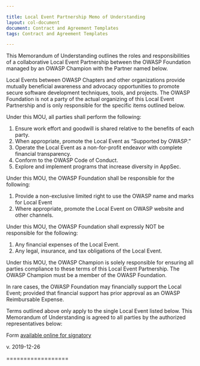 ```yaml
---

title: Local Event Partnership Memo of Understanding
layout: col-document
document: Contract and Agreement Templates
tags: Contract and Agreement Templates

---
```


This Memorandum of Understanding outlines the roles and responsibilities of a collaborative Local Event Partnership between the OWASP Foundation managed by an OWASP Champion with the Partner named below.

Local Events between OWASP Chapters and other organizations provide mutually beneficial awareness and advocacy opportunities to promote secure software development techniques, tools, and projects. The OWASP Foundation is not a party of the actual organizing of this Local Event Partnership and is only responsible for the specific items outlined below.

Under this MOU, all parties shall perform the following:
  1. Ensure work effort and goodwill is shared relative to the benefits of each party.
  2. When appropriate, promote the Local Event as “Supported by OWASP.”
  3. Operate the Local Event as a non-for-profit endeavor with complete financial transparency.
  4. Conform to the OWASP Code of Conduct.
  5. Explore and implement programs that increase diversity in AppSec.

Under this MOU, the OWASP Foundation shall be responsible for the following: 
  1. Provide a non-exclusive limited right to use the OWASP name and marks for Local Event
  2. Where appropriate, promote the Local Event on OWASP website and other channels.

Under this MOU, the OWASP Foundation shall expressly NOT be responsible for the following:
  1. Any financial expenses of the Local Event.
  2. Any legal, insurance, and tax obligations of the Local Event.

Under this MOU, the OWASP Champion is solely responsible for ensuring all parties compliance to these terms of this Local Event Partnership. The OWASP Champion must be a member of the OWASP Foundation.

In rare cases, the OWASP Foundation may financially support the Local Event; provided that financial support has prior approval as an OWASP Reimbursable Expense.

Terms outlined above only apply to the single Local Event listed below. This Memorandum of Understanding is agreed to all parties by the authorized representatives below:

Form [available online for signatory](https://owasp.wufoo.com/forms/local-event-partnership/)

v. 2019-12-26

==================
